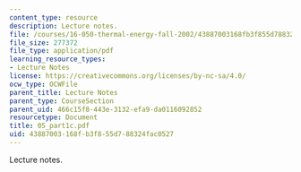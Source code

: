 ```yaml
---
content_type: resource
description: Lecture notes.
file: /courses/16-050-thermal-energy-fall-2002/43887003168fb3f855d788324fac0527_05_part1c.pdf
file_size: 277372
file_type: application/pdf
learning_resource_types:
- Lecture Notes
license: https://creativecommons.org/licenses/by-nc-sa/4.0/
ocw_type: OCWFile
parent_title: Lecture Notes
parent_type: CourseSection
parent_uid: 466c15f8-443e-3132-efa9-da0116092852
resourcetype: Document
title: 05_part1c.pdf
uid: 43887003-168f-b3f8-55d7-88324fac0527
---
```

Lecture notes.